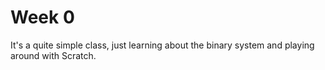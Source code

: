 # Week 0

It's a quite simple class, just learning about the binary system and playing around with Scratch.